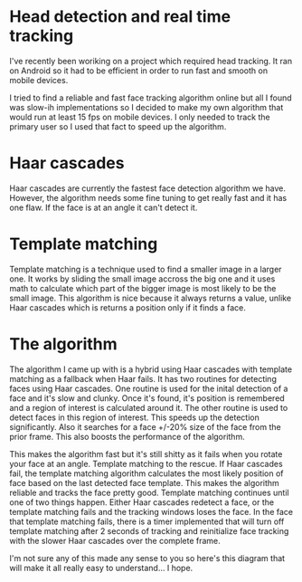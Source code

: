 # Head detection and real time tracking

I've recently been woriking on a project which required head tracking. It ran on Android so it had to be efficient in order to run fast and smooth on mobile devices.
    
I tried to find a reliable and fast face tracking algorithm online but all I found was slow-ih implementations so I decided to make my own algorithm that would run at least 15 fps on mobile devices. I only needed to track the primary user so I used that fact to speed up the algorithm.
    
# Haar cascades 
    
Haar cascades are currently the fastest face detection algorithm we have. However, the algorithm needs some fine tuning to get really fast and it has one flaw. If the face is at an angle it can't detect it.

# Template matching
        
Template matching is a technique used to find a smaller image in a larger one. It works by sliding the small image accross the big one and it uses math to calculate which part of the bigger image is most likely to be the small image. This algorithm is nice because it always returns a value, unlike Haar cascades which is returns a position only if it finds a face.
    
# The algorithm
        
The algorithm I came up with is a hybrid using Haar cascades with template matching as a fallback when Haar fails. It has two routines for detecting faces using Haar cascades. One routine is used for the inital detection of a face and it's slow and clunky. Once it's found, it's position is remembered and a region of interest is calculated around it. The other routine is used to detect faces in this region of interest. This speeds up the detection significantly. Also it searches for a face +/-20% size of the face from the prior frame. This also boosts the performance of the algorithm.

This makes the algorithm fast but it's still shitty as it fails when you rotate your face at an angle. Template matching to the rescue. If Haar cascades fail, the template matching algorithm calculates the most likely position of face based on the last detected face template. This makes the algorithm reliable and tracks the face pretty good. Template matching continues until one of two things happen. Either Haar cascades redetect a face, or the template matching fails and the tracking windows loses the face. In the face that template matching fails, there is a timer implemented that will turn off template matching after 2 seconds of tracking and reinitialize face tracking with the slower Haar cascades over the complete frame.
    
I'm not sure any of this made any sense to you so here's this diagram that will make it all really easy to understand... I hope.
 
